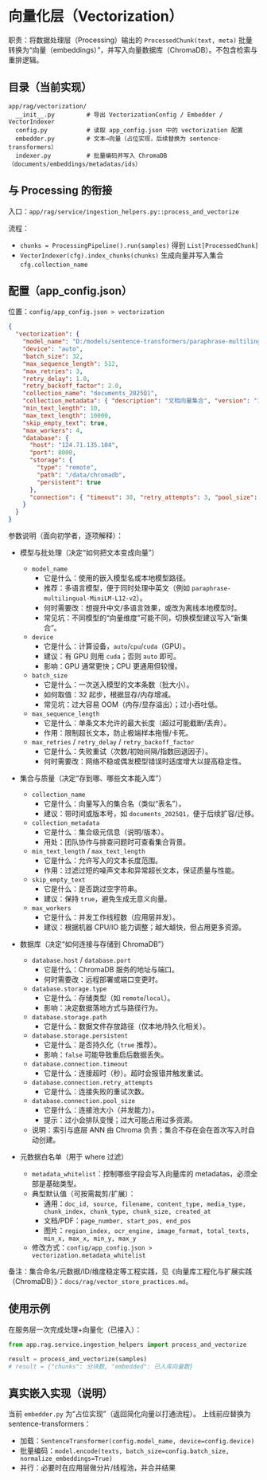 # 向量化层（Vectorization）

职责：将数据处理层（Processing）输出的 `ProcessedChunk(text, meta)` 批量转换为“向量（embeddings）”，并写入向量数据库（ChromaDB）。不包含检索与重排逻辑。

## 目录（当前实现）

```
app/rag/vectorization/
  __init__.py         # 导出 VectorizationConfig / Embedder / VectorIndexer
  config.py           # 读取 app_config.json 中的 vectorization 配置
  embedder.py         # 文本→向量（占位实现，后续替换为 sentence-transformers）
  indexer.py          # 批量编码并写入 ChromaDB（documents/embeddings/metadatas/ids）
```

## 与 Processing 的衔接

入口：`app/rag/service/ingestion_helpers.py::process_and_vectorize`

流程：

- `chunks = ProcessingPipeline().run(samples)` 得到 `List[ProcessedChunk]`
- `VectorIndexer(cfg).index_chunks(chunks)` 生成向量并写入集合 `cfg.collection_name`

## 配置（app_config.json）

位置：`config/app_config.json > vectorization`

```json
{
  "vectorization": {
    "model_name": "D:/models/sentence-transformers/paraphrase-multilingual-MiniLM-L12-v2",
    "device": "auto",
    "batch_size": 32,
    "max_sequence_length": 512,
    "max_retries": 3,
    "retry_delay": 1.0,
    "retry_backoff_factor": 2.0,
    "collection_name": "documents_2025Q1",
    "collection_metadata": { "description": "文档向量集合", "version": "1.0" },
    "min_text_length": 10,
    "max_text_length": 10000,
    "skip_empty_text": true,
    "max_workers": 4,
    "database": {
      "host": "124.71.135.104",
      "port": 8000,
      "storage": {
        "type": "remote",
        "path": "/data/chromadb",
        "persistent": true
      },
      "connection": { "timeout": 30, "retry_attempts": 3, "pool_size": 10 }
    }
  }
}
```

参数说明（面向初学者，逐项解释）：

- 模型与批处理（决定“如何把文本变成向量”）

  - `model_name`
    - 它是什么：使用的嵌入模型名或本地模型路径。
    - 推荐：多语言模型，便于同时处理中英文（例如 `paraphrase-multilingual-MiniLM-L12-v2`）。
    - 何时需要改：想提升中文/多语言效果，或改为离线本地模型时。
    - 常见坑：不同模型的“向量维度”可能不同，切换模型建议写入“新集合”。
  - `device`
    - 它是什么：计算设备，`auto`/`cpu`/`cuda`（GPU）。
    - 建议：有 GPU 则用 `cuda`；否则 `auto` 即可。
    - 影响：GPU 通常更快；CPU 更通用但较慢。
  - `batch_size`
    - 它是什么：一次送入模型的文本条数（批大小）。
    - 如何取值：32 起步，根据显存/内存增减。
    - 常见坑：过大容易 OOM（内存/显存溢出）；过小吞吐低。
  - `max_sequence_length`
    - 它是什么：单条文本允许的最大长度（超过可能截断/丢弃）。
    - 作用：限制超长文本，防止极端样本拖慢/卡死。
  - `max_retries` / `retry_delay` / `retry_backoff_factor`
    - 它是什么：失败重试（次数/初始间隔/指数回退因子）。
    - 何时需要改：网络不稳或偶发模型错误时适度增大以提高稳定性。

- 集合与质量（决定“存到哪、哪些文本能入库”）

  - `collection_name`
    - 它是什么：向量写入的集合名（类似“表名”）。
    - 建议：带时间或版本号，如 `documents_2025Q1`，便于后续扩容/迁移。
  - `collection_metadata`
    - 它是什么：集合级元信息（说明/版本）。
    - 用处：团队协作与排查问题时可查看集合背景。
  - `min_text_length` / `max_text_length`
    - 它是什么：允许写入的文本长度范围。
    - 作用：过滤过短的噪声文本和异常超长文本，保证质量与性能。
  - `skip_empty_text`
    - 它是什么：是否跳过空字符串。
    - 建议：保持 `true`，避免生成无意义向量。
  - `max_workers`
    - 它是什么：并发工作线程数（应用层并发）。
    - 建议：根据机器 CPU/IO 能力调整；越大越快，但占用更多资源。

- 数据库（决定“如何连接与存储到 ChromaDB”）

  - `database.host` / `database.port`
    - 它是什么：ChromaDB 服务的地址与端口。
    - 何时需要改：远程部署或端口变更时。
  - `database.storage.type`
    - 它是什么：存储类型（如 `remote`/`local`）。
    - 影响：决定数据落地方式与路径行为。
  - `database.storage.path`
    - 它是什么：数据文件存放路径（仅本地/持久化相关）。
  - `database.storage.persistent`
    - 它是什么：是否持久化（`true` 推荐）。
    - 影响：`false` 可能导致重启后数据丢失。
  - `database.connection.timeout`
    - 它是什么：连接超时（秒）。超时会报错并触发重试。
  - `database.connection.retry_attempts`
    - 它是什么：连接失败的重试次数。
  - `database.connection.pool_size`
    - 它是什么：连接池大小（并发能力）。
    - 提示：过小会排队变慢；过大可能占用过多资源。
  - 说明：索引与底层 ANN 由 Chroma 负责；集合不存在会在首次写入时自动创建。

- 元数据白名单（用于 where 过滤）
  - `metadata_whitelist`：控制哪些字段会写入向量库的 metadatas，必须全部是基础类型。
  - 典型默认值（可按需裁剪/扩展）：
    - 通用：`doc_id, source, filename, content_type, media_type, chunk_index, chunk_type, chunk_size, created_at`
    - 文档/PDF：`page_number, start_pos, end_pos`
    - 图片：`region_index, ocr_engine, image_format, total_texts, min_x, max_x, min_y, max_y`
  - 修改方式：`config/app_config.json > vectorization.metadata_whitelist`

备注：集合命名/元数据/ID/维度稳定等工程实践，见《向量库工程化与扩展实践（ChromaDB）》：`docs/rag/vector_store_practices.md`。

## 使用示例

在服务层一次完成处理+向量化（已接入）：

```python
from app.rag.service.ingestion_helpers import process_and_vectorize

result = process_and_vectorize(samples)
# result = {"chunks": 分块数, "embedded": 已入库向量数}
```

## 真实嵌入实现（说明）

当前 `embedder.py` 为“占位实现”（返回简化向量以打通流程）。
上线前应替换为 sentence-transformers：

- 加载：`SentenceTransformer(config.model_name, device=config.device)`
- 批量编码：`model.encode(texts, batch_size=config.batch_size, normalize_embeddings=True)`
- 并行：必要时在应用层做分片/线程池，并合并结果
